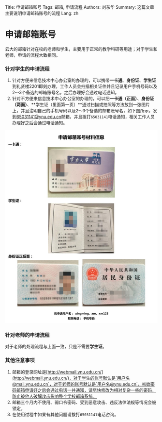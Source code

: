 Title: 申请邮箱账号
Tags: 邮箱, 申请流程
Authors: 刘东华
Summary: 这篇文章主要说明申请邮箱账号的流程
Lang: zh

# 申请邮箱账号

云大的邮箱针对在校的老师和学生，主要用于正常的教学科研等用途；对于学生和老师，申请的流程大致相同。

### 针对学生的申请流程

1. 针对方便来信息技术中心办公室的办理的，可以携带**一卡通**、**身份证**、**学生证**到礼贤楼2201即刻办理，工作人员会扫描相关证件并且记录用户手机号码以及2～3个备选的邮箱账号名，之后办理好会通过电话通知。
2. 针对不方便来信息技术中心办公室的办理的，可以把**一卡通（正面）**、**身份证（两面）**、**学生证（里面第一页）**通过扫描或拍照等方法放到一张图片上，并且注明自己的手机号码以及2～3个备选的邮箱账号名，如下图所示，发到[65031141@ynu.edu.cn](mailto:65031141@ynu.edu.cn)邮箱，并且拨打`65031141`电话通知，相关工作人员办理好之后会通过电话通知。

![申请邮箱账号相关信息图示](/images/apply_for_email_account.jpg)

### 针对老师的申请流程

对于老师的处理流程与上面一致，只是不需要**学生证**。

### 其他注意事项

1. 邮箱的登录网址是[http://webmail.ynu.edu.cn/](http://webmail.ynu.edu.cn/)，对于学生的账号默认是`用户名@mail.ynu.edu.cn`，对于老师的账号默认是`用户名@ynu.edu.cn`，初始密码邮箱申请好之后会通过电话一并通知，请尽快修改为相对复杂一些的密码，防止被他人破解攻击影响整个学校邮箱系统。
2. 邮箱三个月内不使用、弱口令密码、受到恶意攻击、违反法律法规等情况会被锁定。
3. 在使用过程中如果有其他问题请拨打`65031141`电话咨询。


